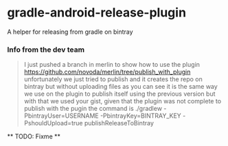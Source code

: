 gradle-android-release-plugin
=============================

A helper for releasing from gradle on bintray


### Info from the dev team

 > I just pushed a branch in merlin to show how to use the plugin https://github.com/novoda/merlin/tree/publish_with_plugin
 > unfortunately we just tried to publish and it creates the repo on bintray but without uploading files
 > as you can see it is the same way we use on the plugin to publish itself using the previous version
 > but with that we used your gist, given that the plugin was not complete
 > to publish with the pugin the command is ./gradlew -PbintrayUser=USERNAME -PbintrayKey=BINTRAY_KEY -PshouldUpload=true publishReleaseToBintray

** TODO: Fixme **
